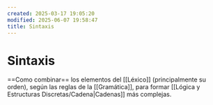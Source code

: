 ```yaml
---
created: 2025-03-17 19:05:20
modified: 2025-06-07 19:58:47
title: Sintaxis
---
```


# Sintaxis

==Como combinar== los elementos del [[Léxico]] (principalmente su orden), según las reglas de la [[Gramática]], para formar [[Lógica y Estructuras Discretas/Cadena|Cadenas]] más complejas.
